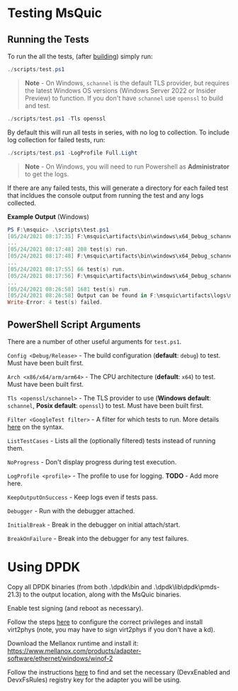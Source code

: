 # Testing MsQuic

## Running the Tests

To run the all the tests, (after [building](./BUILD.md)) simply run:

```PowerShell
./scripts/test.ps1
```

> **Note** - On Windows, `schannel` is the default TLS provider, but requires the latest Windows OS versions (Windows Server 2022 or Insider Preview) to function. If you don't have `schannel` use `openssl` to build and test.

```PowerShell
./scripts/test.ps1 -Tls openssl
```

By default this will run all tests in series, with no log to collection. To include log collection for failed tests, run:

```PowerShell
./scripts/test.ps1 -LogProfile Full.Light
```

> **Note** - On Windows, you will need to run Powershell as **Administrator** to get the logs.

If there are any failed tests, this will generate a directory for each failed test that incldues the console output from running the test and any logs collected.

**Example Output** (Windows)
```PowerShell
PS F:\msquic> .\scripts\test.ps1
[05/24/2021 08:17:35] F:\msquic\artifacts\bin\windows\x64_Debug_schannel\msquiccoretest.exe (208 test case(s))
...
[05/24/2021 08:17:48] 208 test(s) run.
[05/24/2021 08:17:48] F:\msquic\artifacts\bin\windows\x64_Debug_schannel\msquicplatformtest.exe (66 test case(s))
...
[05/24/2021 08:17:55] 66 test(s) run.
[05/24/2021 08:17:56] F:\msquic\artifacts\bin\windows\x64_Debug_schannel\msquictest.exe (1681 test case(s))
...
[05/24/2021 08:26:58] 1681 test(s) run.
[05/24/2021 08:26:58] Output can be found in F:\msquic\artifacts\logs\msquictest.exe\05.24.2021.08.17.55
Write-Error: 4 test(s) failed.
```

## PowerShell Script Arguments

There are a number of other useful arguments for `test.ps1`.

`Config <Debug/Release>` - The build configuration (**default**: `debug`) to test. Must have been built first.

`Arch <x86/x64/arm/arm64>` - The CPU architecture (**default**: `x64`) to test. Must have been built first.

`Tls <openssl/schannel>` - The TLS provider to use (**Windows default**: `schannel`, **Posix default**: `openssl`) to test. Must have been built first.

`Filter <GoogleTest filter>` - A filter for which tests to run. More details [here](https://google.github.io/googletest/advanced.html#running-a-subset-of-the-tests) on the syntax.

`ListTestCases` - Lists all the (optionally filtered) tests instead of running them.

`NoProgress` - Don't display progress during test execution.

`LogProfile <profile>` - The profile to use for logging. **TODO** - Add more here.

`KeepOutputOnSuccess` - Keep logs even if tests pass.

`Debugger` - Run with the debugger attached.

`InitialBreak` - Break in the debugger on initial attach/start.

`BreakOnFailure` - Break into the debugger for any test failures.

# Using DPDK

Copy all DPDK binaries (from both .\dpdk\bin and .\dpdk\lib\dpdk\pmds-21.3) to the output location, along with the MsQuic binaries.

Enable test signing (and reboot as necessary).

Follow the steps [here](http://doc.dpdk.org/guides/windows_gsg/run_apps.html) to configure the correct privileges and install virt2phys (note, you may have to sign virt2phys if you don't have a kd).

Download the Mellanox runtime and install it: https://www.mellanox.com/products/adapter-software/ethernet/windows/winof-2

Follow the instructions [here](https://microsoft.sharepoint.com/teams/STACKTeam-CoreNetworkingMobileConnectivityPeripheralsStackSe/_layouts/15/Doc.aspx?sourcedoc=%7b51a801c3-0d8e-4c41-bdd4-958f6ed84c41%7d&action=edit&wd=target%28UVMS.one%7C2606bb27-b3c6-4831-9458-6fd9c9c7b89e%2FUVMS%20%2B%20CX5%20PMD%7Cefcce2a4-d701-4bb3-94a0-b4fb3a3703e6%2F%29&wdorigin=703) to find and set the necessary (DevxEnabled and DevxFsRules) registry key for the adapter you will be using.

